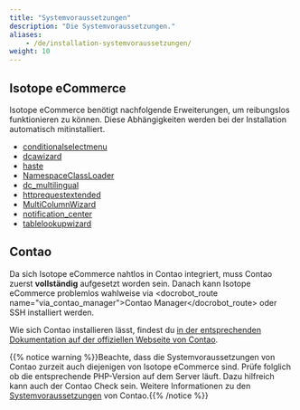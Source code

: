 ```yaml
---
title: "Systemvoraussetzungen"
description: "Die Systemvoraussetzungen."
aliases:
    - /de/installation-systemvoraussetzungen/
weight: 10    
---
```



## Isotope eCommerce

Isotope eCommerce benötigt nachfolgende Erweiterungen, um reibungslos funktionieren zu können. Diese Abhängigkeiten werden bei der Installation automatisch mitinstalliert.

* [conditionalselectmenu][1]
* [dcawizard][2]
* [haste][3]
* [NamespaceClassLoader][4]
* [dc_multilingual][5]
* [httprequestextended][6]
* [MultiColumnWizard][7]
* [notification_center][8]
* [tablelookupwizard][9]


## Contao

Da sich Isotope eCommerce nahtlos in Contao integriert, muss Contao zuerst **vollständig** aufgesetzt worden sein. 
Danach kann Isotope eCommerce problemlos wahlweise via <docrobot_route name="via_contao_manager">Contao Manager</docrobot_route> oder SSH installiert werden.

Wie sich Contao installieren lässt, findest du [in der entsprechenden Dokumentation auf der offiziellen Webseite von Contao][8].

{{% notice warning %}}Beachte, dass die Systemvoraussetzungen von Contao zurzeit auch diejenigen von Isotope eCommerce sind. 
Prüfe folglich ob die entsprechende PHP-Version auf dem Server läuft. Dazu hilfreich kann auch der Contao Check sein. 
Weitere Informationen zu den [Systemvoraussetzungen](https://docs.contao.org/manual/de/installation/systemvoraussetzungen/) 
von Contao.{{% /notice %}}

[1]: https://contao.org/de/erweiterungsliste/view/conditionalselectmenu.de.html
[2]: https://contao.org/de/erweiterungsliste/view/dcawizard.de.html
[3]: https://contao.org/en/erweiterungsliste/view/haste.en.html
[4]: https://contao.org/de/erweiterungsliste/view/NamespaceClassLoader.de.html
[5]: https://contao.org/de/erweiterungsliste/view/dc_multilingual.de.html
[6]: https://contao.org/de/erweiterungsliste/view/httprequestextended.de.html
[7]: https://contao.org/de/erweiterungsliste/view/MultiColumnWizard.de.html
[8]: https://docs.contao.org/manual/de/installation/
[9]: https://contao.org/de/erweiterungsliste/view/tablelookupwizard.de.html
